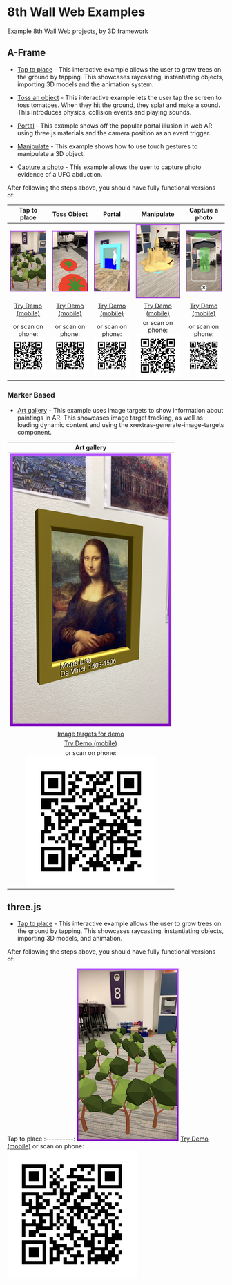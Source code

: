 # 8th Wall Web Examples

Example 8th Wall Web projects, by 3D framework

## A-Frame

* [Tap to place](https://github.com/8thwall/web/tree/master/examples/aframe/placeground) - This interactive example allows the user to grow trees on the ground by tapping. This showcases raycasting, instantiating objects, importing 3D models and the animation system.

* [Toss an object](https://github.com/8thwall/web/tree/master/examples/aframe/tossobject) - This interactive example lets the user tap the screen to toss tomatoes. When they hit the ground, they splat and make a sound. This introduces physics, collision events and playing sounds.

* [Portal](https://github.com/8thwall/web/tree/master/examples/aframe/portal) - This example shows off the popular portal illusion in web AR using three.js materials and the camera position as an event trigger.

* [Manipulate](https://github.com/8thwall/web/tree/master/examples/aframe/manipulate) - This example shows how to use touch gestures to manipulate a 3D object.

* [Capture a photo](https://github.com/8thwall/web/tree/master/examples/aframe/capturephoto) - This example allows the user to capture photo evidence of a UFO abduction.

After following the steps above, you should have fully functional versions of:

Tap to place | Toss Object | Portal | Manipulate | Capture a photo
:----------: | :---------: | :----: | :--------: | :-------------:
![tapplace-screenshot](../images/screenshot-tap.jpg) | ![toss-screenshot](../images/screenshot-toss.jpg) | ![portal-screenshot](../images/screenshot-portal.jpg) | ![manipulate-screenshot](../images/screenshot-manipulate.jpg) | ![capture-screenshot](../images/screenshot-capture.jpg)
[Try Demo (mobile)](https://apps.8thwall.com/8thWall/aframe_placeground) | [Try Demo (mobile)](https://apps.8thwall.com/8thWall/aframe_tossobject) | [Try Demo (mobile)](https://apps.8thwall.com/8thWall/aframe_portal) | [Try Demo (mobile)](https://apps.8thwall.com/8thWall/aframe_manipulate) | [Try Demo (mobile)](https://apps.8thwall.com/8thWall/aframe_capturephoto)
or scan on phone:<br> ![QR1](../images/qr-placeground.png) | or scan on phone:<br> ![QR2](../images/qr-tossobject.png) | or scan on phone:<br> ![QR2](../images/qr-portal.png)| or scan on phone:<br> ![QR2](../images/qr-manipulate.png) | or scan on phone:<br> ![QR2](../images/qr-capturephoto.png)

### Marker Based

* [Art gallery](https://github.com/8thwall/web/tree/master/examples/aframe/artgallery) - This example uses image targets to show information about paintings in AR. This showcases image target tracking, as well as loading dynamic content and using the xrextras-generate-image-targets component.

| Art gallery |
| :----------: |
| ![artgallery-screenshot](../images/screenshot-artgallery.jpg)
| [Image targets for demo](./aframe/artgallery/gallery.jpg) |
| [Try Demo (mobile)](https://apps.8thwall.com/8thWall/aframe_artgallery) |
| or scan on phone:<br> ![QR1](../images/qr-artgallery.png) |


## three.js

* [Tap to place](https://github.com/8thwall/web/tree/master/examples/threejs/placeground) - This interactive example allows the user to grow trees on the ground by tapping. This showcases raycasting, instantiating objects, importing 3D models, and animation.

After following the steps above, you should have fully functional versions of:

Tap to place
:----------:
![tapplace-threejs-screenshot](../images/screenshot-tap.jpg)
[Try Demo (mobile)](https://apps.8thwall.com/8thWall/threejs_placeground)
or scan on phone:<br> ![QR1](../images/qr-threejs-placeground.png)
